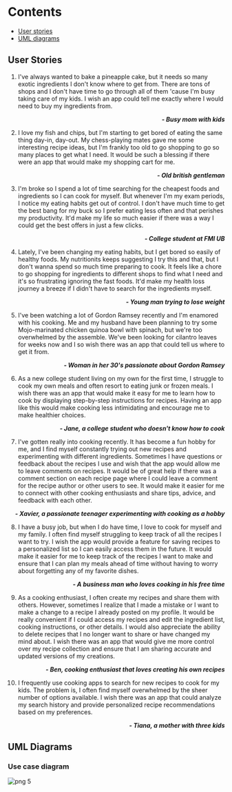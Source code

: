 # Contents

* [User stories](#user-stories)
* [UML diagrams](#uml-diagrams)



## User Stories

1. I've always wanted to bake a pineapple cake, but it needs so many exotic ingredients I don't know where to get from. There are tons of shops and I don't have time to go through all of them 'cause I'm busy taking care of my kids. I wish an app could tell me exactly where I would need to buy my ingredients from. 
***<p align= "right">- Busy mom with kids</p>***

2. I love my fish and chips, but I'm starting to get bored of eating the same thing day-in, day-out. My chess-playing mates gave me some interesting recipe ideas, but I'm frankly too old to go shopping to go so many places to get what I need. It would be such a blessing if there were an app that would make my shopping cart for me. 

***<p align= "right">- Old british gentleman</p>***


3. I'm broke so I spend a lot of time searching for the cheapest foods and ingredients so I can cook for myself. But whenever I'm my exam periods, I notice my eating habits get out of control. I don't have much time to get the best bang for my buck so I prefer eating less often and that perishes my productivity. It'd make my life so much easier if there was a way I could get the best offers in just a few clicks.

***<p align= "right">- College student at FMI UB</p>***


4. Lately, I've been changing my eating habits, but I get bored so easily of healthy foods. My nutritionits keeps suggesting I try this and that, but I don't wanna spend so much time preparing to cook. It feels like a chore to go shopping for ingredients to different shops to find what I need and it's so frustrating ignoring the fast foods. It'd make my health loss journey a breeze if I didn't have to search for the ingredients myself.

***<p align= "right">- Young man trying to lose weight</p>***

5. I've been watching a lot of Gordon Ramsey recently and I'm enamored with his cooking. Me and my husband have been planning to try some Mojo-marinated chicken quinoa bowl with spinach, but we're too overwhelmed by the assemble. We've been looking for cilantro leaves for weeks now and I so wish there was an app that could tell us where to get it from.

***<p align= "right">- Woman in her 30's passionate about Gordon Ramsey</p>***

6. As a new college student living on my own for the first time, I struggle to cook my own meals and often resort to eating junk or frozen meals. I wish there was an app that would make it easy for me to learn how to cook by displaying step-by-step instructions for recipes. Having an app like this would make cooking less intimidating and encourage me to make healthier choices. 

***<p align= "right">- Jane, a college student who doesn't know how to cook</p>***


7. I've gotten really into cooking recently. It has become a fun hobby for me, and I find myself constantly trying out new recipes and experimenting with different ingredients. Sometimes I have questions or feedback about the recipes I use and wish that the app would allow me to leave comments on recipes. It would be of great help if there was a comment section on each recipe page where I could leave a comment for the recipe author or other users to see. It would make it easier for me to connect with other cooking enthusiasts and share tips, advice, and feedback with each other.

***<p align= "right">- Xavier, a passionate teenager experimenting with cooking as a hobby</p>***

8. I have a busy job, but when I do have time, I love to cook for myself and my family. I often find myself struggling to keep track of all the recipes I want to try. I wish the app would provide a feature for saving recipes to a personalized list so I can easily access them in the future. It would make it easier for me to keep track of the recipes I want to make and ensure that I can plan my meals ahead of time without having to worry about forgetting any of my favorite dishes.

***<p align= "right">- A business man who loves cooking in his free time</p>***

9. As a cooking enthusiast, I often create my recipes and share them with others. However, sometimes I realize that I made a mistake or I want to make a change to a recipe I already posted on my profile. It would be really convenient if I could access my recipes and edit the ingredient list, cooking instructions, or other details. I would also appreciate the ability to delete recipes that I no longer want to share or have changed my mind about. I wish there was an app that would give me more control over my recipe collection and ensure that I am sharing accurate and updated versions of my creations.

***<p align= "right">- Ben, cooking enthusiast that loves creating his own recipes</p>***


10. I frequently use cooking apps to search for new recipes to cook for my kids. The problem is, I often find myself overwhelmed by the sheer number of options available. I wish there was an app that could analyze my search history and provide personalized recipe recommendations based on my preferences.

***<p align= "right">- Tiana, a mother with three kids</p>***



## UML Diagrams

### Use case diagram


![png 5](https://user-images.githubusercontent.com/101597846/234022638-9d2ba48c-49bc-40f6-9403-0a03b587c289.png)
